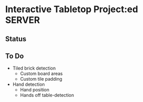 Interactive Tabletop Project:ed SERVER
======================================

Status
------

To Do
-----

- Tiled brick detection
  - Custom board areas
  - Custom tile padding
- Hand detection
  - Hand position
  - Hands off table-detection
